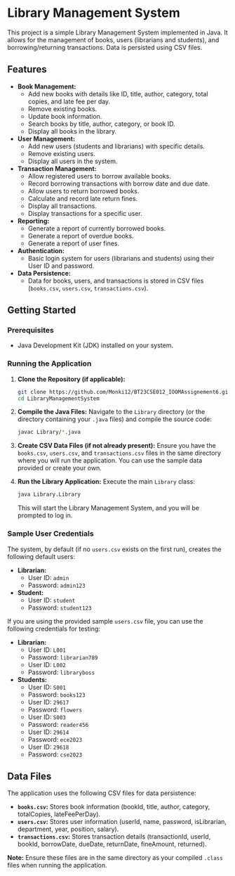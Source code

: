 # Library Management System

This project is a simple Library Management System implemented in Java. It allows for the management of books, users (librarians and students), and borrowing/returning transactions. Data is persisted using CSV files.

## Features

* **Book Management:**
    * Add new books with details like ID, title, author, category, total copies, and late fee per day.
    * Remove existing books.
    * Update book information.
    * Search books by title, author, category, or book ID.
    * Display all books in the library.
* **User Management:**
    * Add new users (students and librarians) with specific details.
    * Remove existing users.
    * Display all users in the system.
* **Transaction Management:**
    * Allow registered users to borrow available books.
    * Record borrowing transactions with borrow date and due date.
    * Allow users to return borrowed books.
    * Calculate and record late return fines.
    * Display all transactions.
    * Display transactions for a specific user.
* **Reporting:**
    * Generate a report of currently borrowed books.
    * Generate a report of overdue books.
    * Generate a report of user fines.
* **Authentication:**
    * Basic login system for users (librarians and students) using their User ID and password.
* **Data Persistence:**
    * Data for books, users, and transactions is stored in CSV files (`books.csv`, `users.csv`, `transactions.csv`).

## Getting Started

### Prerequisites

* Java Development Kit (JDK) installed on your system.

### Running the Application

1.  **Clone the Repository (if applicable):**
    ```bash
    git clone https://github.com/Monki12/BT23CSE012_IOOMAssignement6.git
    cd LibraryManagementSystem
    ```

2.  **Compile the Java Files:**
    Navigate to the `Library` directory (or the directory containing your `.java` files) and compile the source code:
    ```bash
    javac Library/*.java
    ```

3.  **Create CSV Data Files (if not already present):**
    Ensure you have the `books.csv`, `users.csv`, and `transactions.csv` files in the same directory where you will run the application. You can use the sample data provided or create your own.

4.  **Run the Library Application:**
    Execute the main `Library` class:
    ```bash
    java Library.Library
    ```

    This will start the Library Management System, and you will be prompted to log in.

### Sample User Credentials

The system, by default (if no `users.csv` exists on the first run), creates the following default users:

* **Librarian:**
    * User ID: `admin`
    * Password: `admin123`
* **Student:**
    * User ID: `student`
    * Password: `student123`

If you are using the provided sample `users.csv` file, you can use the following credentials for testing:

* **Librarian:**
    * User ID: `L001`
    * Password: `librarian789`
    * User ID: `L002`
    * Password: `libraryboss`
* **Students:**
    * User ID: `S001`
    * Password: `books123`
    * User ID: `29617`
    * Password: `flowers`
    * User ID: `S003`
    * Password: `reader456`
    * User ID: `29614`
    * Password: `ece2023`
    * User ID: `29618`
    * Password: `cse2023`

## Data Files

The application uses the following CSV files for data persistence:

* **`books.csv`:** Stores book information (bookId, title, author, category, totalCopies, lateFeePerDay).
* **`users.csv`:** Stores user information (userId, name, password, isLibrarian, department, year, position, salary).
* **`transactions.csv`:** Stores transaction details (transactionId, userId, bookId, borrowDate, dueDate, returnDate, fineAmount, returned).

**Note:** Ensure these files are in the same directory as your compiled `.class` files when running the application.

